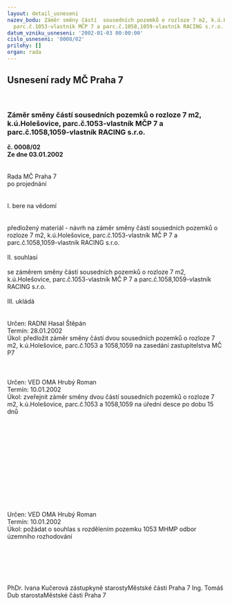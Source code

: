 ```yaml
---
layout: detail_usneseni
nazev_bodu: Záměr směny částí  sousedních pozemků o rozloze 7 m2, k.ú.Holešovice,
  parc.č.1053-vlastník MČP 7 a parc.č.1058,1059-vlastník RACING s.r.o.
datum_vzniku_usneseni: '2002-01-03 00:00:00'
cislo_usneseni: '0008/02'
prilohy: []
organ: rada
---
```

<div id="ucUsn_pList" class="usn">
	<span><h2>Usnesení rady MČ Praha 7 </h2>
<br></span><div class="standBody">
<span><h3>Záměr směny částí  sousedních pozemků o rozloze 7 m2, k.ú.Holešovice, parc.č.1053-vlastník MČP 7 a parc.č.1058,1059-vlastník RACING s.r.o.</h3></span><div class="center">
		<strong>č. 0008/02</strong><br>
	</div>
<div class="center">
		<strong>Ze dne 03.01.2002</strong><br><br>
	</div>
<br>Rada MČ Praha 7<br>po projednání<br><br><br>I.	bere na vědomí<br><br> <br>předložený materiál - návrh na záměr směny částí sousedních pozemků o rozloze 7 m2, k.ú.Holešovice, parc.č.1053-vlastník MČ P 7 a parc.č.1058,1059-vlastník RACING s.r.o.<br><br>II.	souhlasí <br><br>se záměrem směny částí sousedních pozemků o rozloze 7 m2, k.ú.Holešovice, parc.č.1053-vlastník MČ P 7 a parc.č.1058,1059-vlastník RACING s.r.o. <br><br>III.	ukládá <br><br> <br>Určen:	RADNI Hasal Štěpán<br>Termín: 28.01.2002<br>Úkol:	předložit záměr směny částí dvou sousedních pozemků o rozloze 7 m2, k.ú.Holešovice, parc.č.1053 a 1058,1059 na zasedání zastupitelstva MČ P7<br> <br><br> <br>Určen:	VED OMA Hrubý Roman<br>Termín: 10.01.2002<br>Úkol:	zveřejnit záměr směny dvou částí sousedních pozemků o rozloze 7 m2, k.ú.Holešovice, parc.č.1053 a 1058,1059 na úřední desce po dobu 15 dnů<br> <br><br><br><br><br><br><br><br><br><br><br><br> <br>Určen:	VED OMA Hrubý Roman<br>Termín: 10.01.2002<br>Úkol:	požádat o souhlas s rozdělením pozemku 1053 MHMP odbor územního rozhodování<br> <br><br><br><br> <br>	<br>PhDr. Ivana Kučerová zástupkyně starostyMěstské části Praha 7	Ing. Tomáš Dub starostaMěstské části Praha 7<br>	<br><br>
</div>
</div>